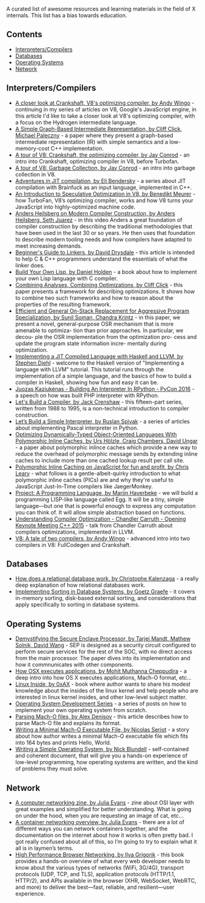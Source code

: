 A curated list of awesome resources and learning materials in the field of X internals.
This list has a bias towards education.

## Contents

- [Interpreters/Compilers](#interpreterscompilers)
- [Databases](#databases)
- [Operating Systems](#operating-systems)
- [Network](#network)

## Interpreters/Compilers

- [A closer look at Crankshaft, V8's optimizing compiler, by Andy Wingo](https://wingolog.org/archives/2011/08/02/a-closer-look-at-crankshaft-v8s-optimizing-compiler) - continuing in my series of articles on V8, Google's JavaScript engine, in this article I'd like to take a closer look at V8's optimizing compiler, with a focus on the Hydrogen intermediate language.
- [A Simple Graph-Based Intermediate Representation, by Cliff Click, Michael Paleczny](http://www.oracle.com/technetwork/java/javase/tech/c2-ir95-150110.pdf) - a paper where they present a graph-based intermediate representation (IR) with simple semantics and a low-memory-cost C++ implementation.
- [A tour of V8: Crankshaft, the optimizing compiler, by Jay Conrod](http://jayconrod.com/posts/54/a-tour-of-v8-crankshaft-the-optimizing-compiler) - an intro into Crankshaft, optimizing compiler in V8, before Turbofan.
- [A tour of V8: Garbage Collection, by Jay Conrod](http://jayconrod.com/posts/55/a-tour-of-v8-garbage-collection) - an intro into garbage collection in V8.
- [Adventures in JIT compilation, by Eli Bendersky](https://eli.thegreenplace.net/2017/adventures-in-jit-compilation-part-1-an-interpreter/) - a series about JIT compilation with Brainfuck as an input language, implemented in C++.
- [An Introduction to Speculative Optimization in V8, by Benedikt Meurer](http://benediktmeurer.de/2017/12/13/an-introduction-to-speculative-optimization-in-v8/) - how TurboFan, V8’s optimizing compiler, works and how V8 turns your JavaScript into highly-optimized machine code.
- [Anders Hejlsberg on Modern Compiler Construction, by Anders Hejlsberg, Seth Juarez](https://channel9.msdn.com/Blogs/Seth-Juarez/Anders-Hejlsberg-on-Modern-Compiler-Construction) - in this video Anders a great foundation of compiler construction by describing the traditional methodologies that have been used in the last 30 or so years. He then uses that foundation to describe modern tooling needs and how compilers have adapted to meet increasing demands.
- [Beginner's Guide to Linkers, by David Drysdale](http://www.lurklurk.org/linkers/linkers.html) - this article is intended to help C & C++ programmers understand the essentials of what the linker does.
- [Build Your Own Lisp, by Daniel Holden](http://www.buildyourownlisp.com/contents) - a book about how to implement your own Lisp language with C compiler.
- [Combining Analyses, Combining Optimizations, by Cliff Click](https://www.researchgate.net/publication/2394127_Combining_Analyses_Combining_Optimizations) - this paper presents a framework for describing optimizations. It shows how to combine two such frameworks and how to reason about the properties of the resulting framework.
- [Efficient and General On-Stack Replacement for Aggressive Program Specialization, by Sunil Soman, Chandra Krintz](https://www.cs.ucsb.edu/%7Eckrintz/papers/osr.pdf) - in this paper, we present a novel, general-purpose OSR mechanism that is more amenable to optimiza- tion than prior approaches. In particular, we decou- ple the OSR implementation from the optimization pro- cess and update the program state information incre- mentally during optimization.
- [Implementing a JIT Compiled Language with Haskell and LLVM, by Stephen Diehl](http://www.stephendiehl.com/llvm/) - welcome to the Haskell version of "Implementing a language with LLVM" tutorial. This tutorial runs through the implementation of a simple language, and the basics of how to build a compiler in Haskell, showing how fun and easy it can be.
- [Juozas Kaziukėnas - Building An Interpreter In RPython - PyCon 2016](https://www.youtube.com/watch?v=9tDpjzPLvNY) - a speech on how was built PHP interpreter with RPython.
- [Let's Build a Compiler, by Jack Crenshaw](https://compilers.iecc.com/crenshaw/) - this fifteen-part series, written from 1988 to 1995, is a non-technical introduction to compiler construction.
- [Let’s Build a Simple Interpreter, by Ruslan Spivak](https://ruslanspivak.com/lsbasi-part1/) - a series of articles about implementing Pascal interpreter in Python.
- [Optimizing Dynamically-Typed Object-Oriented Languages With Polymorphic Inline Caches, by Urs Hölzle, Craig Chambers, David Ungar](http://hoelzle.org/publications/ecoop91.pdf) - a paper about polymorphic inlince caches which provide a new way to reduce the overhead of polymorphic message sends by extending inline caches to include more than one cached lookup result per call site.
- [Polymorphic Inline Caching on JavaScript for fun and profit, by Chris Leary](http://blog.cdleary.com/2010/09/picing-on-javascript-for-fun-and-profit) - what follows is a gentle-albeit-quirky introduction to what polymorphic inline caches (PICs) are and why they're useful to JavaScript Just-In-Time compilers like JaegerMonkey.
- [Project: A Programming Language, by Marijn Haverbeke](http://eloquentjavascript.net/12_language.html) - we will build a programming LISP-like language called Egg. It will be a tiny, simple language—but one that is powerful enough to express any computation you can think of. It will allow simple abstraction based on functions.
- [Understanding Compiler Optimization - Chandler Carruth - Opening Keynote Meeting C++ 2015](https://www.youtube.com/watch?v=FnGCDLhaxKU) - talk from Chandler Carruth about compilers optimizations, implemented in LLVM.
- [V8: A tale of two compilers, by Andy Wingo](https://wingolog.org/archives/2011/07/05/v8-a-tale-of-two-compilers) - advanced intro into two compilers in V8: FullCodegen and Crankshaft.

## Databases

- [How does a relational database work, by Christophe Kalenzaga](http://coding-geek.com/how-databases-work/) - a really deep explanation of how relational databases work.
- [Implementing Sorting in Database Systems, by Goetz Graefe](http://wwwlgis.informatik.uni-kl.de/archiv/wwwdvs.informatik.uni-kl.de/courses/DBSREAL/SS2005/Vorlesungsunterlagen/Implementing_Sorting.pdf) - it covers in-memory sorting, disk-based external sorting, and considerations that apply specifically to sorting in database systems.

## Operating Systems

- [Demystifying the Secure Enclave Processor, by Tarjei Mandt, Mathew Solnik, David Wang](http://mista.nu/research/sep-paper.pdf) - SEP is designed as a security circuit configured to perform secure services for the rest of the SOC, with no direct access from the main processor. The paper dives into its implementation and how it commnunicates with other components.
- [How OSX executes applications, by Mohit Muthanna Cheppudira](http://0xfe.blogspot.de/2006/03/how-os-x-executes-applications.html) - a deep intro into how OS X executes applications, Mach-O format, etc...
- [Linux Inside, by 0xAX](https://0xax.gitbooks.io/linux-insides/) - book where author wants to share his modest knowledge about the insides of the linux kernel and help people who are interested in linux kernel insides, and other low-level subject matter.
- [Operating System Development Series](http://www.brokenthorn.com/Resources/OSDevIndex.html) - a series of posts on how to implement your own operating system from scratch.
- [Parsing Mach-O files, by Alex Denisov](https://lowlevelbits.org/parsing-mach-o-files/) - this article describes how to parse Mach-O file and explains its format.
- [Writing a Minimal Mach-O Executable File, by Nicolas Seriot](http://seriot.ch/hello_macho.php) - a story about how author writes a minimal Mach-O executable file which fits into 164 bytes and prints Hello, World.
- [Writing a Simple Operating System, by Nick Blundell](http://www.cs.bham.ac.uk/%7Eexr/lectures/opsys/10_11/lectures/os-dev.pdf) - self-contained and coherent document, that will give you a hands-on experience of low-level programming, how operating systems are written, and the kind of problems they must solve.

## Network

- [A computer networking zine, by Julia Evans](https://jvns.ca/networking-zine.pdf) - zine about OSI layer with great examples and simplified for better understanding. What is going on under the hood, when you are requesting an image of cat, etc...
- [A container networking overview, by Julia Evans](https://jvns.ca/blog/2016/12/22/container-networking/) - there are a lot of different ways you can network containers together, and the documentation on the internet about how it works is often pretty bad. I got really confused about all of this, so I’m going to try to explain what it all is in laymen’s terms.
- [High Performance Browser Networking, by Ilya Grigorik](https://hpbn.co) - this book provides a hands-on overview of what every web developer needs to know about the various types of networks (WiFi, 3G/4G), transport protocols (UDP, TCP, and TLS), application protocols (HTTP/1.1, HTTP/2), and APIs available in the browser (XHR, WebSocket, WebRTC, and more) to deliver the best—fast, reliable, and resilient—user experience.
